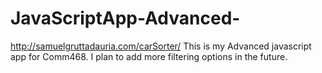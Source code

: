 # JavaScriptApp-Advanced-
http://samuelgruttadauria.com/carSorter/
This is my Advanced javascript app for Comm468. I plan to add more filtering options in the future. 
